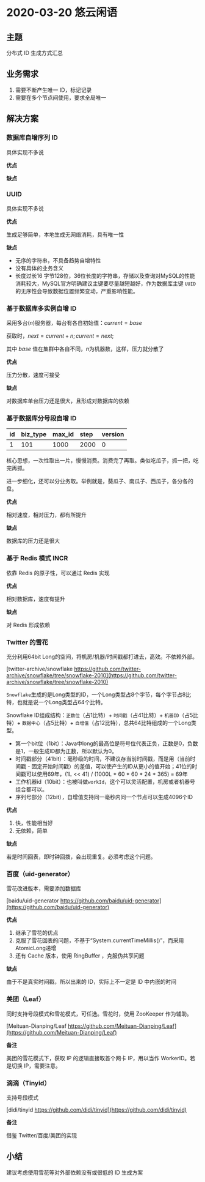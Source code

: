 # 2020-03-20 悠云闲语

## 主题

分布式 ID 生成方式汇总

## 业务需求

1. 需要不断产生唯一 ID，标记记录
2. 需要在多个节点间使用，要求全局唯一

## 解决方案

### 数据库自增序列 ID

具体实现不多说

**优点**

**缺点**

### UUID

具体实现不多说

**优点**

生成足够简单，本地生成无网络消耗，具有唯一性

**缺点**

- 无序的字符串，不具备趋势自增特性
- 没有具体的业务含义
- 长度过长16 字节128位，36位长度的字符串，存储以及查询对MySQL的性能消耗较大，MySQL官方明确建议主键要尽量越短越好，作为数据库主键 `UUID` 的无序性会导致数据位置频繁变动，严重影响性能。

### 基于数据库多实例自增 ID

采用多台($n$)服务器，每台有各自初始值：$current = base$

获取时，$next = current + n; current = next;$

其中 $base$ 值在集群中各自不同，$n$为机器数，这样，压力就分散了

**优点**

压力分散，速度可接受

**缺点**

对数据库单台压力还是很大，且形成对数据库的依赖

### 基于数据库分号段自增 ID

| id   | biz_type | max_id | step | version |
| :--- | :------- | :----- | :--- | :------ |
| 1    | 101      | 1000   | 2000 | 0       |

核心思想，一次性取出一片，慢慢消费。消费完了再取。类似吃瓜子，抓一把，吃完再抓。

进一步细化，还可以分业务取。举例就是，葵瓜子、南瓜子、西瓜子，各分各的盘。

**优点**

相对速度，相对压力，都有所提升

**缺点**

数据库的压力还是很大

### 基于 Redis 模式 INCR

依靠 Redis 的原子性，可以通过 Redis 实现

**优点**

相对数据库，速度有提升

**缺点**

对 Redis 形成依赖

### Twitter 的雪花

充分利用64bit Long的空间，将机房/机器/时间戳都打进去，高效。不依赖外部。

[twitter-archive/snowflake https://github.com/twitter-archive/snowflake/tree/snowflake-2010](https://github.com/twitter-archive/snowflake/tree/snowflake-2010)

`Snowflake`生成的是Long类型的ID，一个Long类型占8个字节，每个字节占8比特，也就是说一个Long类型占64个比特。

Snowflake ID组成结构：`正数位`（占1比特）+ `时间戳`（占41比特）+ `机器ID`（占5比特）+ `数据中心`（占5比特）+ `自增值`（占12比特），总共64比特组成的一个Long类型。

- 第一个bit位（1bit）：Java中long的最高位是符号位代表正负，正数是0，负数是1，一般生成ID都为正数，所以默认为0。
- 时间戳部分（41bit）：毫秒级的时间，不建议存当前时间戳，而是用（当前时间戳  - 固定开始时间戳）的差值，可以使产生的ID从更小的值开始；41位的时间戳可以使用69年，(1L << 41) / (1000L *  60 * 60 * 24 * 365) = 69年
- 工作机器id（10bit）：也被叫做`workId`，这个可以灵活配置，机房或者机器号组合都可以。
- 序列号部分（12bit），自增值支持同一毫秒内同一个节点可以生成4096个ID

**优点**

1. 快，性能相当好
2. 无依赖，简单

**缺点**

若是时间回表，即时钟回拨，会出现重复。必须考虑这个问题。

### 百度（uid-generator）

雪花改进版本，需要添加数据库

[baidu/uid-generator https://github.com/baidu/uid-generator](https://github.com/baidu/uid-generator)

**优点**

1. 继承了雪花的优点
2. 克服了雪花回表的问题，不基于“System.currentTimeMillis()”，而采用 AtomicLong递增
3. 还有 Cache 版本，使用 RingBuffer ，克服伪共享问题

**缺点**

由于不是真实时间戳，所以出来的 ID，实际上不一定是 ID 中内嵌的时间

### 美团（Leaf）

同时支持号段模式和雪花模式，可任选。雪花时，使用 ZooKeeper 作为辅助。

[Meituan-Dianping/Leaf https://github.com/Meituan-Dianping/Leaf](https://github.com/Meituan-Dianping/Leaf)

**备注**

美团的雪花模式下，获取 IP 的逻辑直接取首个网卡 IP，用以当作 WorkerID。若是切换 IP，需要注意。

### 滴滴（Tinyid）

支持号段模式

[didi/tinyid https://github.com/didi/tinyid](https://github.com/didi/tinyid)

**备注**

借鉴 Twitter/百度/美团的实现

## 小结

建议考虑使用雪花等对外部依赖没有或很低的 ID 生成方案

